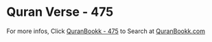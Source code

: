 # Quran Verse - 475 

For more infos, Click [QuranBookk - 475](https://www.quranbookk.com/quran/search?q=475) to Search at [QuranBookk.com](http://quranbookk.com/)